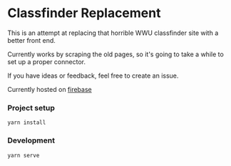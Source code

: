 # Classfinder Replacement

This is an attempt at replacing that horrible WWU classfinder site with a better front end.

Currently works by scraping the old pages, so it's going to take a while to set up a proper connector.

If you have ideas or feedback, feel free to create an issue.

Currently hosted on [firebase](https://classfinder-e0045.firebaseapp.com/)

### Project setup
```
yarn install
```
### Development
```
yarn serve
```
